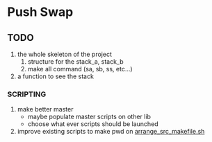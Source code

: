 # Push Swap

## TODO

1. the whole skeleton of the project
	1. structure for the stack_a, stack_b
	2. make all command (sa, sb, ss, etc...)
2. a function to see the stack

### SCRIPTING

1. make better master
	- maybe populate master scripts on other lib
	- choose what ever scripts should be launched
2. improve existing scripts to make pwd on [arrange_src_makefile.sh](./scripts/arrange_src_makefile.sh)

